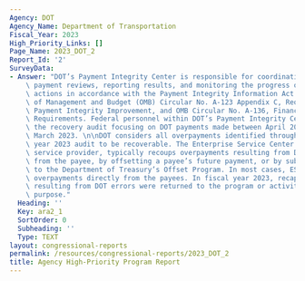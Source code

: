 ```yaml
---
Agency: DOT
Agency_Name: Department of Transportation
Fiscal_Year: 2023
High_Priority_Links: []
Page_Name: 2023_DOT_2
Report_Id: '2'
SurveyData:
- Answer: "DOT’s Payment Integrity Center is responsible for coordinating improper\
    \ payment reviews, reporting results, and monitoring the progress of corrective\
    \ actions in accordance with the Payment Integrity Information Act of 2019, Office\
    \ of Management and Budget (OMB) Circular No. A-123 Appendix C, Requirements for\
    \ Payment Integrity Improvement, and OMB Circular No. A-136, Financial Reporting\
    \ Requirements. Federal personnel within DOT’s Payment Integrity Center performed\
    \ the recovery audit focusing on DOT payments made between April 2022 through\
    \ March 2023. \n\nDOT considers all overpayments identified through the fiscal\
    \ year 2023 audit to be recoverable. The Enterprise Service Center (ESC), DOT’s\
    \ service provider, typically recoups overpayments resulting from DOT errors directly\
    \ from the payee, by offsetting a payee’s future payment, or by submitting a debt\
    \ to the Department of Treasury’s Offset Program. In most cases, ESC can recover\
    \ overpayments directly from the payees. In fiscal year 2023, recaptured overpayments\
    \ resulting from DOT errors were returned to the program or activity’s original\
    \ purpose."
  Heading: ''
  Key: ara2_1
  SortOrder: 0
  Subheading: ''
  Type: TEXT
layout: congressional-reports
permalink: /resources/congressional-reports/2023_DOT_2
title: Agency High-Priority Program Report
---
```

